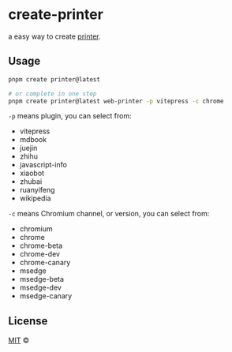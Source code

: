 # create-printer

a easy way to create [printer](https://github.com/busiyiworld/web-printer).

## Usage
```bash
pnpm create printer@latest

# or complete in one step
pnpm create printer@latest web-printer -p vitepress -c chrome
```

`-p` means plugin, you can select from:
- vitepress
- mdbook
- juejin
- zhihu
- javascript-info
- xiaobot
- zhubai
- ruanyifeng
- wikipedia

`-c` means Chromium channel, or version, you can select from:
- chromium
- chrome
- chrome-beta
- chrome-dev
- chrome-canary
- msedge
- msedge-beta
- msedge-dev
- msedge-canary

## License

<a href="https://github.com/ourongxing/web-printer/blob/main/LICENSE">MIT</a> <span>©</span> <a href="https://github.com/ourongxing"><img width=15 src="https://avatars.githubusercontent.com/u/48356807?v=4"></a>
